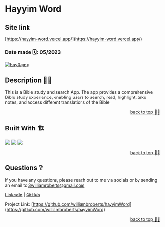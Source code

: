 
# Hayyim Word

## Site link 
  [https://hayyim-word.vercel.app/](https://hayyim-word.vercel.app/)

 ### Date made 🗓: 05/2023
 
 [![hay3.png](https://i.postimg.cc/Nf17bsk2/hay3.png)](https://postimg.cc/HVkykCKT)
 
  ## Description 👨‍💻
<!--   This is a Bible study and search App. It is a full stack site that offers note taking and highlight functions for users and allows for searching for keywords and phrases. It uses 2 APIs and offers different bible translations. It is fully responsive, with variable text sizes and color themes available.  -->
 This is a Bible study and search App. The app provides a comprehensive Bible study experience, enabling users to search, read, highlight, take notes, and access different translations of the Bible. 
   <p align="right"><a href="#readme-top">back to top ☝🏼</a></p>
<!-- Built with -->

## Built With 🏗️

  <p align='left'>
 <img src="https://img.shields.io/badge/Next-black?style=for-the-badge&logo=next.js&logoColor=white" />
    <img src="https://img.shields.io/badge/Firebase-039BE5?style=for-the-badge&logo=Firebase&logoColor=white" />
   <img src="https://img.shields.io/badge/react-%2320232a.svg?style=for-the-badge&logo=react&logoColor=%2361DAFB" />
  </p>
  <p align="right"><a href="#readme-top">back to top ☝🏼</a></p>
<!-- QUESTIONS -->
  
## Questions ❔

If you have any questions, please reach out to me via socials or by sending an email to <a href="mailto:3williamroberts@gmail.com">3williamroberts@gmail.com</a>

<a href="https://www.linkedin.com/in/williambroberts/" target="_blank">LinkedIn</a> | <a href="https://github.com/williambroberts" target="_blank">GitHub</a>

Project Link: [https://github.com/williambroberts/hayyimWord](https://github.com/williambroberts/hayyimWord)

  <p align="right"><a href="#readme-top">back to top ☝🏼</a></p>
